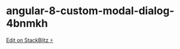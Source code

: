 # angular-8-custom-modal-dialog-4bnmkh

[Edit on StackBlitz ⚡️](https://stackblitz.com/edit/angular-8-custom-modal-dialog-4bnmkh)